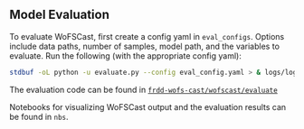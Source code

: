 ## Model Evaluation 

To evaluate WoFSCast, first create a config yaml in `eval_configs`. Options include data paths, number of samples, model path, and the variables to evaluate. Run the following (with the appropriate config yaml): 

```bash 
stdbuf -oL python -u evaluate.py --config eval_config.yaml > & logs/log_eval &
```

The evaluation code can be found in [`frdd-wofs-cast/wofscast/evaluate`](https://github.com/NOAA-National-Severe-Storms-Laboratory/frdd-wofs-cast/tree/master/wofscast/evaluate) 

Notebooks for visualizing WoFSCast output and the evaluation results can be found in `nbs`. 



